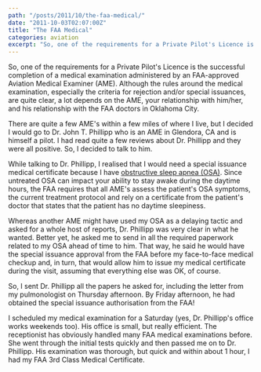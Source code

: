 ```yaml
---
path: "/posts/2011/10/the-faa-medical/"
date: "2011-10-03T02:07:00Z"
title: "The FAA Medical"
categories: aviation
excerpt: "So, one of the requirements for a Private Pilot's Licence is the successful completion of a medical..."
---
```


So, one of the requirements for a Private Pilot's Licence is the successful completion of a medical examination administered by an FAA-approved Aviation Medical Examiner (AME). Although the rules around the medical examination, especially the criteria for rejection and/or special issuances, are quite clear, a lot depends on the AME, your relationship with him/her, and his relationship with the FAA doctors in Oklahoma City.

There are quite a few AME's within a few miles of where I live, but I decided I would go to Dr. John T. Phillipp who is an AME in Glendora, CA and is himself a pilot. I had read quite a few reviews about Dr. Phillipp and they were all positive. So, I decided to talk to him.

While talking to Dr. Phillipp, I realised that I would need a special issuance medical certificate because I have [obstructive sleep apnea (OSA)](http://www.ncbi.nlm.nih.gov/pubmedhealth/PMH0001814/). Since untreated OSA can impact your ability to stay awake during the daytime hours, the FAA requires that all AME's assess the patient's OSA symptoms, the current treatment protocol and rely on a certificate from the patient's doctor that states that the patient has no daytime sleepiness.

Whereas another AME might have used my OSA as a delaying tactic and asked for a whole host of reports, Dr. Phillipp was very clear in what he wanted. Better yet, he asked me to send in all the required paperwork related to my OSA ahead of time to him. That way, he said he would have the special issuance approval from the FAA before my face-to-face medical checkup and, in turn, that would allow him to issue my medical certificate during the visit, assuming that everything else was OK, of course.

So, I sent Dr. Phillipp all the papers he asked for, including the letter from my pulmonologist on Thursday afternoon. By Friday afternoon, he had obtained the special issuance authorisation from the FAA!

I scheduled my medical examination for a Saturday (yes, Dr. Phillipp's office works weekends too). His office is small, but really efficient. The receptionist has obviously handled many FAA medical examinations before. She went through the initial tests quickly and then passed me on to Dr. Phillipp. His examination was thorough, but quick and within about 1 hour, I had my FAA 3rd Class Medical Certificate.